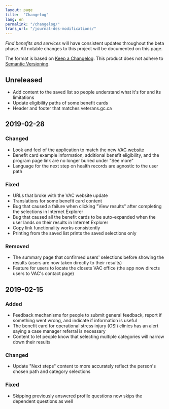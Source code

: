 ```yaml
---
layout: page
title:  "Changelog"
lang: en
permalink: "/changelog/"
trans_url: "/journal-des-modifications/"
---
```


_Find benefits and services_ will have consistent updates throughout the beta phase. All notable changes to this project will be documented on this page.

The format is based on [Keep a Changelog](https://keepachangelog.com/en/1.0.0/). This product does not adhere to [Semantic Versioning](https://semver.org/spec/v2.0.0.html).

## Unreleased
* Add content to the saved list so people understand what it's for and its limitations
* Update eligibility paths of some benefit cards
* Header and footer that matches veterans.gc.ca 

## 2019-02-28
### Changed
* Look and feel of the application to match the new [VAC website](https://www.veterans.gc.ca/)
* Benefit card example information, additional benefit eligibility, and the program page link are no longer buried under "See more"
* Language for the next step on health records are agnostic to the user path

### Fixed
* URLs that broke with the VAC website update
* Translations for some benefit card content
* Bug that caused a failure when clicking "View results" after completing the selections in Internet Explorer
* Bug that caused all the benefit cards to be auto-expanded when the user lands on their results in Internet Explorer
* Copy link functionality works consistently
* Printing from the saved list prints the saved selections only

### Removed
* The summary page that confirmed users' selections before showing the results (users are now taken directly to their results)
* Feature for users to locate the closets VAC office (the app now directs users to VAC's contact page)


## 2019-02-15
### Added
* Feedback mechanisms for people to submit general feedback, report if something went wrong, and indicate if information is useful
* The benefit card for operational stress injury (OSI) clinics has an alert saying a case manager referral is necessary
* Content to let people know that selecting multiple categories will narrow down their results

### Changed
* Update "Next steps" content to more accurately reflect the person's chosen path and category selections

### Fixed
* Skipping previously answered profile questions now skips the dependent questions as well
